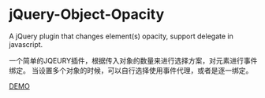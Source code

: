 jQuery-Object-Opacity
=====================

A jQuery plugin that changes element(s) opacity, support delegate in javascript. 

一个简单的JQEURY插件，根据传入对象的数量来进行选择方案，对元素进行事件绑定。
当设置多个对象的时候，可以自行选择使用事件代理，或者是逐一绑定。

[DEMO](http://soulteary.github.io/jQuery-Object-Opacity/)